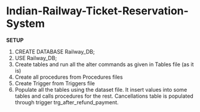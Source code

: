 # Indian-Railway-Ticket-Reservation-System

**SETUP**
1. CREATE DATABASE Railway_DB;
2. USE Railway_DB;
3. Create tables and run all the alter commands as given in Tables file (as it is)
4. Create all procedures from Procedures files
5. Create Trigger from Triggers file
6. Populate all the tables using the dataset file. It insert values into some tables and calls procedures for the rest. Cancellations table is populated through trigger trg_after_refund_payment.
